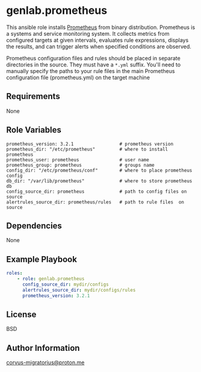 genlab.prometheus
=========

This ansible role installs [Prometheus](https://github.com/prometheus/prometheus) from binary distribution. Prometheus is a systems and service monitoring system. It collects metrics from configured targets at given intervals, evaluates rule expressions, displays the results, and can trigger alerts when specified conditions are observed.

Prometheus configuration files and rules should be placed in separate directories in the source. They must have a `*.yml` suffix. You'll need to manually specify the paths to your rule files in the main Prometheus configuration file (prometheus.yml) on the target machine

Requirements
------------

None

Role Variables
--------------
```
prometheus_version: 3.2.1                 # prometheus version
prometheus_dir: "/etc/prometheus"         # where to install prometheus
prometheus_user: prometheus               # user name
prometheus_group: prometheus              # groups name
config_dir: "/etc/prometheus/conf"        # where to place prometheus config
db_dir: "/var/lib/prometheus"             # where to store prometheus db
config_source_dir: prometheus             # path to config files on source
alertrules_source_dir: prometheus/rules   # path to rule files  on source
```

Dependencies
------------

None

Example Playbook
----------------

```yaml
roles:
    - role: genlab.prometheus
      config_source_dir: mydir/configs
      alertrules_source_dir: mydir/configs/rules
      prometheus_version: 3.2.1
```

License
-------

BSD

Author Information
------------------

corvus-migratorius@proton.me
